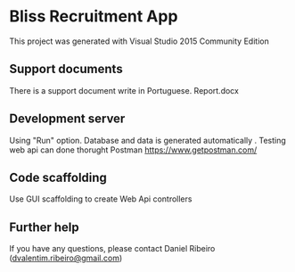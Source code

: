 # Bliss Recruitment App 

This project was generated with Visual Studio 2015 Community Edition

## Support documents

There is a support document write in Portuguese. Report.docx

## Development server

Using "Run" option. Database and data is generated automatically . Testing web api can done thorught Postman https://www.getpostman.com/  

## Code scaffolding

Use GUI scaffolding to create Web Api controllers

## Further help

If you have any questions, please contact Daniel Ribeiro (dvalentim.ribeiro@gmail.com) 
